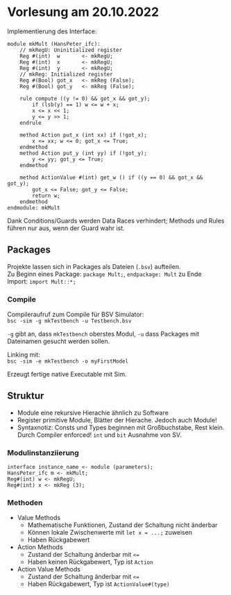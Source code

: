 # Vorlesung am 20.10.2022
Implementierung des Interface:

```bluespec
module mkMult (HansPeter_ifc):
    // mkRegU: Uninitialized register
    Reg #(int)  w       <- mkRegU;
    Reg #(int)  x       <- mkRegU;
    Reg #(int)  y       <- mkRegU;
    // mkReg: Initialized register
    Reg #(Bool) got_x   <- mkReg (False);
    Reg #(Bool) got_y   <- mkReg (False);

    rule compute ((y != 0) && got_x && got_y);
        if (lsb(y) == 1) w <= w + x;
        x <= x << 1;
        y <= y >> 1;
    endrule

    method Action put_x (int xx) if (!got_x);
        x <= xx; w <= 0; got_x <= True;
    endmethod
    method Action put_y (int yy) if (!got_y);
        y <= yy; got_y <= True;
    endmethod

    method ActionValue #(int) get_w () if ((y == 0) && got_x && got_y);
        got_x <= False; got_y <= False;
        return w;
    endmethod
endmodule: mkMult
```

Dank Conditions/Guards werden Data Races verhindert; Methods und Rules führen
nur aus, wenn der Guard wahr ist.


## Packages
Projekte lassen sich in Packages als Dateien (`.bsv`) aufteilen.  
Zu Beginn eines Package: `package Mult;`, `endpackage: Mult` zu Ende  
Import: `import Mult::*;`

### Compile
Compileraufruf zum Compile für BSV Simulator:  
`bsc -sim -g mkTestbench -u Testbench.bsv`

`-g` gibt an, dass `mkTestbench` oberstes Modul,
`-u` dass Packages mit Dateinamen gesucht werden sollen.

Linking mit:  
`bsc -sim -e mkTestbench -o myFirstModel`

Erzeugt fertige native Executable mit Sim.


## Struktur
- Module eine rekursive Hierachie ähnlich zu Software
- Register primitive Module, Blätter der Hierache. Jedoch auch Module!
- Syntaxnotiz: Consts und Types beginnen mit Großbuchstabe, Rest klein.
  Durch Compiler enforced! `int` und `bit` Ausnahme von SV.

### Modulinstanziierung
```bluespec
interface instance_name <- module (parameters);
HansPeter_ifc m <- mkMult;
Reg#(int) w <- mkRegU;
Reg#(int) x <- mkReg (3);
```

### Methoden
- Value Methods
  - Mathematische Funktionen, Zustand der Schaltung nicht änderbar
  - Können lokale Zwischenwerte mit `let x = ...;` zuweisen
  - Haben Rückgabewert
- Action Methods
  - Zustand der Schaltung änderbar mit `<=`
  - Haben keinen Rückgabewert, Typ ist `Action`
- Action Value Methods
  - Zustand der Schaltung änderbar mit `<=`
  - Haben Rückgabewert, Typ ist `ActionValue#(type)`
